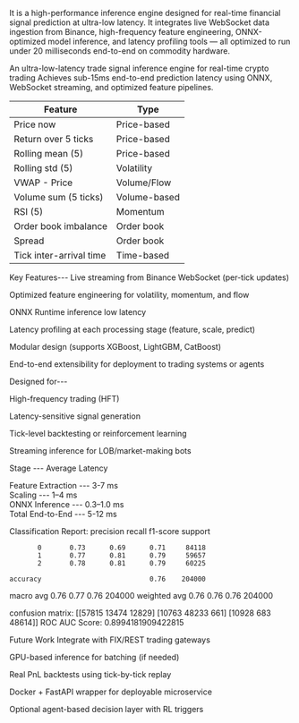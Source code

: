 It is a high-performance inference engine designed for real-time financial signal prediction at ultra-low latency. It integrates live WebSocket data ingestion from Binance, high-frequency feature engineering, ONNX-optimized model inference, and latency profiling tools — all optimized to run under 20 milliseconds end-to-end on commodity hardware.

An ultra-low-latency trade signal inference engine for real-time crypto trading
Achieves sub-15ms end-to-end prediction latency using ONNX, WebSocket streaming, and optimized feature pipelines.

| Feature                 | Type         |
| ----------------------- | ------------ |
| Price now               | Price-based  |
| Return over 5 ticks     | Price-based  |
| Rolling mean (5)        | Price-based  |
| Rolling std (5)         | Volatility   |
| VWAP - Price            | Volume/Flow  |
| Volume sum (5 ticks)    | Volume-based |
| RSI (5)                 | Momentum     |
| Order book imbalance    | Order book   | # we will not use it for high latency 
| Spread                  | Order book   | # we will not use it for high latency 
| Tick inter-arrival time | Time-based   |


Key Features---
Live streaming from Binance WebSocket (per-tick updates)

Optimized feature engineering for volatility, momentum, and flow

ONNX Runtime inference low latency 

Latency profiling at each processing stage (feature, scale, predict)

Modular design (supports XGBoost, LightGBM, CatBoost)

End-to-end extensibility for deployment to trading systems or agents

Designed for---

High-frequency trading (HFT)

Latency-sensitive signal generation

Tick-level backtesting or reinforcement learning

Streaming inference for LOB/market-making bots

Stage              ---   Average Latency 

Feature Extraction   ---   3-7 ms        
Scaling              ---   1–4 ms          
ONNX Inference       ---   0.3–1.0 ms   
Total End-to-End     ---   5-12 ms 


Classification Report:
               precision    recall  f1-score   support

           0       0.73      0.69      0.71     84118
           1       0.77      0.81      0.79     59657
           2       0.78      0.81      0.79     60225

    accuracy                           0.76    204000
   macro avg       0.76      0.77      0.76    204000
weighted avg       0.76      0.76      0.76    204000

confusion matrix:
 [[57815 13474 12829]
 [10763 48233   661]
 [10928   683 48614]]
ROC AUC Score: 0.8994181909422815

 Future Work
 Integrate with FIX/REST trading gateways

 GPU-based inference for batching (if needed)

 Real PnL backtests using tick-by-tick replay

 Docker + FastAPI wrapper for deployable microservice

 Optional agent-based decision layer with RL triggers